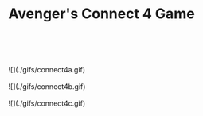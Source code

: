 # Avenger's Connect 4 Game
<br>
<br><br>
<br>
![](./gifs/connect4a.gif)
<br>
<br>
![](./gifs/connect4b.gif)
<br>
<br>
![](./gifs/connect4c.gif)
